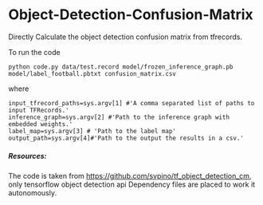 # Object-Detection-Confusion-Matrix
Directly Calculate the object detection confusion matrix from tfrecords.


To run the code 

    python code.py data/test.record model/frozen_inference_graph.pb model/label_football.pbtxt confusion_matrix.csv
    
where 

    input_tfrecord_paths=sys.argv[1] #'A comma separated list of paths to input TFRecords.'
    inference_graph=sys.argv[2] #'Path to the inference graph with embedded weights.'
    label_map=sys.argv[3] # 'Path to the label map'
    output_path=sys.argv[4]#'Path to the output the results in a csv.'





##### Resources:
The code is taken from https://github.com/svpino/tf_object_detection_cm, only tensorflow object detection api Dependency files are placed to work it autonomously. 
